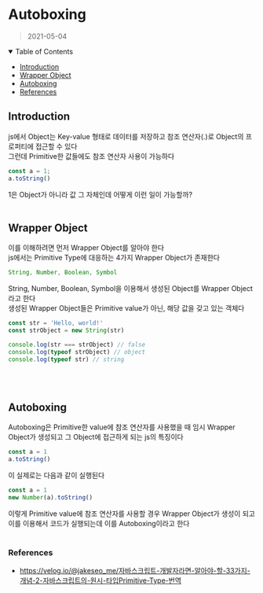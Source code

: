 # Autoboxing
> 2021-05-04


<!-- TABLE OF CONTENTS -->
<details open="open">
  <summary>Table of Contents</summary>
  <ul>
    <li><a href="#introduction">Introduction</a></li>
    <li><a href="#wrapper-object">Wrapper Object</a></li>
    <li><a href="#autoboxing">Autoboxing</a></li>
    <li><a href="#references">References</a></li>
  </ul>
</details>

## Introduction
js에서 Object는 Key-value 형태로 데이터를 저장하고 참조 연산자(.)로 Object의 프로퍼티에 접근할 수 있다<br>
그런데 Primitive한 값들에도 참조 연산자 사용이 가능하다
```typescript
const a = 1;
a.toString()
```

1은 Object가 아니라 값 그 자체인데 어떻게 이런 일이 가능할까?
<br><br>

## Wrapper Object
이를 이해하려면 먼저 Wrapper Object를 알아야 한다<br>
js에서는 Primitive Type에 대응하는 4가지 Wrapper Object가 존재한다
```typescript
String, Number, Boolean, Symbol
```

String, Number, Boolean, Symbol을 이용해서 생성된 Object를 Wrapper Object라고 한다<br>
생성된 Wrapper Object들은 Primitive value가 아닌, 해당 값을 갖고 있는 객체다
```typescript
const str = 'Hello, world!'
const strObject = new String(str)

console.log(str === strObject) // false
console.log(typeof strObject) // object
console.log(typeof str) // string
```
<br><br>

## Autoboxing
Autoboxing은 Primitive한 value에 참조 연산자를 사용했을 때 임시 Wrapper Object가 생성되고 그 Object에 접근하게 되는 js의 특징이다
```typescript
const a = 1
a.toString()
```

이 실제로는 다음과 같이 실행된다
```typescript
const a = 1
new Number(a).toString()
```

이렇게 Primitive value에 참조 연산자를 사용할 경우 Wrapper Object가 생성이 되고 이를 이용해서 코드가 실행되는데 이를 Autoboxing이라고 한다
<br><br>

### References
- https://velog.io/@jakeseo_me/자바스크립트-개발자라면-알아야-할-33가지-개념-2-자바스크립트의-원시-타입Primitive-Type-번역
